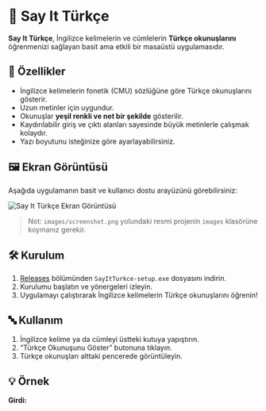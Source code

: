# 📘 Say It Türkçe

**Say It Türkçe**, İngilizce kelimelerin ve cümlelerin **Türkçe okunuşlarını** öğrenmenizi sağlayan basit ama etkili bir masaüstü uygulamasıdır.

## 🚀 Özellikler

- İngilizce kelimelerin fonetik (CMU) sözlüğüne göre Türkçe okunuşlarını gösterir.
- Uzun metinler için uygundur.
- Okunuşlar **yeşil renkli ve net bir şekilde** gösterilir.
- Kaydırılabilir giriş ve çıktı alanları sayesinde büyük metinlerle çalışmak kolaydır.
- Yazı boyutunu isteğinize göre ayarlayabilirsiniz.

## 🖼️ Ekran Görüntüsü

Aşağıda uygulamanın basit ve kullanıcı dostu arayüzünü görebilirsiniz:

![Say It Türkçe Ekran Görüntüsü](images/screenshot.png)

> Not: `images/screenshot.png` yolundaki resmi projenin `images` klasörüne koymanız gerekir.

## 🛠️ Kurulum

1. [Releases](https://github.com/kullaniciadi/projeadi/releases) bölümünden `SayItTurkce-setup.exe` dosyasını indirin.
2. Kurulumu başlatın ve yönergeleri izleyin.
3. Uygulamayı çalıştırarak İngilizce kelimelerin Türkçe okunuşlarını öğrenin!

## 🔤 Kullanım

1. İngilizce kelime ya da cümleyi üstteki kutuya yapıştırın.
2. “Türkçe Okunuşunu Göster” butonuna tıklayın.
3. Türkçe okunuşları alttaki pencerede görüntüleyin.

## 💡 Örnek

**Girdi:**
